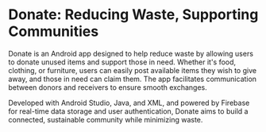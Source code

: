 # Donate: Reducing Waste, Supporting Communities

Donate is an Android app designed to help reduce waste by allowing users to donate unused items and support those in need. Whether it's food, clothing, or furniture, users can easily post available items they wish to give away, and those in need can claim them. The app facilitates communication between donors and receivers to ensure smooth exchanges.

Developed with Android Studio, Java, and XML, and powered by Firebase for real-time data storage and user authentication, Donate aims to build a connected, sustainable community while minimizing waste.
